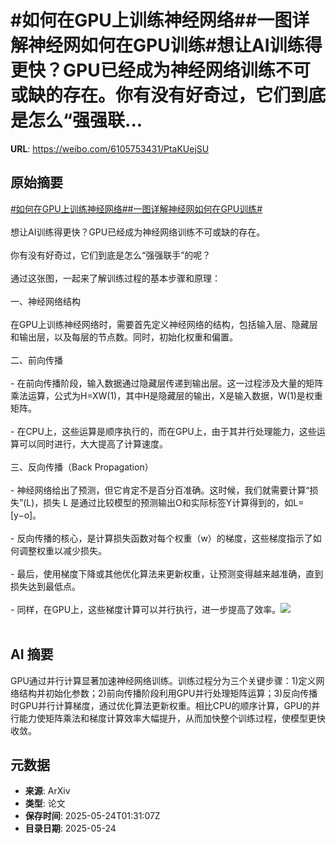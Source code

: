# #如何在GPU上训练神经网络##一图详解神经网如何在GPU训练#想让AI训练得更快？GPU已经成为神经网络训练不可或缺的存在。你有没有好奇过，它们到底是怎么“强强联...

**URL**: https://weibo.com/6105753431/PtaKUejSU

## 原始摘要

<a href="https://m.weibo.cn/search?containerid=231522type%3D1%26t%3D10%26q%3D%23%E5%A6%82%E4%BD%95%E5%9C%A8GPU%E4%B8%8A%E8%AE%AD%E7%BB%83%E7%A5%9E%E7%BB%8F%E7%BD%91%E7%BB%9C%23&amp;extparam=%23%E5%A6%82%E4%BD%95%E5%9C%A8GPU%E4%B8%8A%E8%AE%AD%E7%BB%83%E7%A5%9E%E7%BB%8F%E7%BD%91%E7%BB%9C%23" data-hide=""><span class="surl-text">#如何在GPU上训练神经网络#</span></a><a href="https://m.weibo.cn/search?containerid=231522type%3D1%26t%3D10%26q%3D%23%E4%B8%80%E5%9B%BE%E8%AF%A6%E8%A7%A3%E7%A5%9E%E7%BB%8F%E7%BD%91%E5%A6%82%E4%BD%95%E5%9C%A8GPU%E8%AE%AD%E7%BB%83%23&amp;extparam=%23%E4%B8%80%E5%9B%BE%E8%AF%A6%E8%A7%A3%E7%A5%9E%E7%BB%8F%E7%BD%91%E5%A6%82%E4%BD%95%E5%9C%A8GPU%E8%AE%AD%E7%BB%83%23" data-hide=""><span class="surl-text">#一图详解神经网如何在GPU训练#</span></a><br><br>想让AI训练得更快？GPU已经成为神经网络训练不可或缺的存在。<br><br>你有没有好奇过，它们到底是怎么“强强联手”的呢？<br><br>通过这张图，一起来了解训练过程的基本步骤和原理：<br><br>一、神经网络结构<br><br>在GPU上训练神经网络时，需要首先定义神经网络的结构，包括输入层、隐藏层和输出层，以及每层的节点数。同时，初始化权重和偏置。<br><br>二、前向传播<br><br>- 在前向传播阶段，输入数据通过隐藏层传递到输出层。这一过程涉及大量的矩阵乘法运算，公式为H=XW(1)，其中H是隐藏层的输出，X是输入数据，W(1)是权重矩阵。<br><br>- 在CPU上，这些运算是顺序执行的，而在GPU上，由于其并行处理能力，这些运算可以同时进行，大大提高了计算速度。<br><br>三、反向传播（Back Propagation）<br><br>- 神经网络给出了预测，但它肯定不是百分百准确。这时候，我们就需要计算“损失”(L)，损失 L 是通过比较模型的预测输出O和实际标签Y计算得到的，如L=[y−o]。<br><br>- 反向传播的核心，是计算损失函数对每个权重（w）的梯度，这些梯度指示了如何调整权重以减少损失。<br><br>- 最后，使用梯度下降或其他优化算法来更新权重，让预测变得越来越准确，直到损失达到最低点。<br><br>- 同样，在GPU上，这些梯度计算可以并行执行，进一步提高了效率。<img style="" src="https://tvax3.sinaimg.cn/large/006Fd7o3gy1i1pl9px0qnj30m80xctem.jpg" referrerpolicy="no-referrer"><br><br>

## AI 摘要

GPU通过并行计算显著加速神经网络训练。训练过程分为三个关键步骤：1)定义网络结构并初始化参数；2)前向传播阶段利用GPU并行处理矩阵运算；3)反向传播时GPU并行计算梯度，通过优化算法更新权重。相比CPU的顺序计算，GPU的并行能力使矩阵乘法和梯度计算效率大幅提升，从而加快整个训练过程，使模型更快收敛。

## 元数据

- **来源**: ArXiv
- **类型**: 论文
- **保存时间**: 2025-05-24T01:31:07Z
- **目录日期**: 2025-05-24

